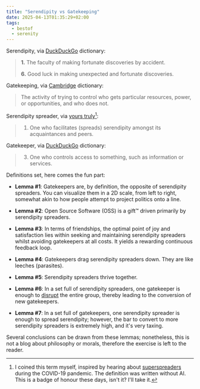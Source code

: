 ```yaml
---
title: "Serendipity vs Gatekeeping"
date: 2025-04-13T01:35:29+02:00
tags:
  - bestof
  - serenity
---
```


Serendipity, via
[DuckDuckGo](https://duckduckgo.com/?q=serendipity+definition&ia=web&iax=definition) dictionary:

> **1.** The faculty of making fortunate discoveries by accident.
>
> **6.** Good luck in making unexpected and fortunate discoveries.

Gatekeeping, via
[Cambridge](https://dictionary.cambridge.org/dictionary/english/gatekeeping)
dictionary:

> The activity of trying to control who gets particular resources, power, or
> opportunities, and who does not.

Serendipity spreader, via [yours truly](https://perrotta.dev/)[^1]:

> 1. One who facilitates (spreads) serendipity amongst its acquaintances and
>    peers.

Gatekeeper, via [DuckDuckGo](https://duckduckgo.com/?q=gatekeeper+define&ia=web)
dictionary:

> 3. One who controls access to something, such as information or services.

Definitions set, here comes the fun part:

- **Lemma #1**: Gatekeepers are, by definition, the opposite of serendipity
spreaders. You can visualize them in a 2D scale, from left to right, somewhat
akin to how people attempt to project politics onto a line.

- **Lemma #2**: Open Source Software (OSS) is a gift™ driven primarily by
serendipity spreaders.

- **Lemma #3**: In terms of friendships, the optimal point of joy and
  satisfaction lies within seeking and maintaining serendipity spreaders whilst
  avoiding gatekeepers at all costs. It yields a rewarding continuous feedback
  loop.

- **Lemma #4**: Gatekeepers drag serendipity spreaders down. They are like
  leeches (parasites).

- **Lemma #5**: Serendipity spreaders thrive together.

- **Lemma #6**: In a set full of serendipity spreaders, one gatekeeper is enough
  to [disrupt](https://en.wikipedia.org/wiki/Paradox_of_tolerance) the entire
  group, thereby leading to the conversion of new gatekeepers.

- **Lemma #7**: In a set full of gatekeepers, one serendipity spreader is enough
  to spread serendipity; however, the bar to convert to more serendipity
  spreaders is extremely high, and it's very taxing.

Several conclusions can be drawn from these lemmas; nonetheless, this is not a
blog about philosophy or morals, therefore the exercise is left to the reader.

[^1]: I coined this term myself, inspired by hearing about
    [superspreaders](https://en.wikipedia.org/wiki/Superspreading_event) during
    the COVID-19 pandemic. The definition was written without AI. This is a
    badge of honour these days, isn't it? I'll take it.
